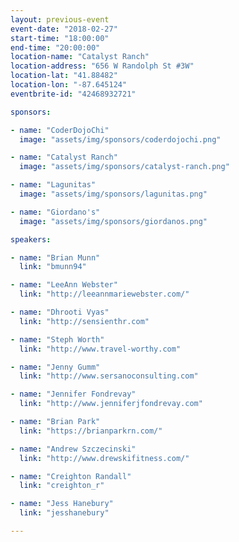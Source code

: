 ```yaml
---
layout: previous-event
event-date: "2018-02-27"
start-time: "18:00:00"
end-time: "20:00:00"
location-name: "Catalyst Ranch"
location-address: "656 W Randolph St #3W"
location-lat: "41.88482"
location-lon: "-87.645124"
eventbrite-id: "42468932721"

sponsors:

- name: "CoderDojoChi"
  image: "assets/img/sponsors/coderdojochi.png"

- name: "Catalyst Ranch"
  image: "assets/img/sponsors/catalyst-ranch.png"

- name: "Lagunitas"
  image: "assets/img/sponsors/lagunitas.png"

- name: "Giordano's"
  image: "assets/img/sponsors/giordanos.png"

speakers:

- name: "Brian Munn"
  link: "bmunn94"

- name: "LeeAnn Webster"
  link: "http://leeannmariewebster.com/"

- name: "Dhrooti Vyas"
  link: "http://sensienthr.com"

- name: "Steph Worth"
  link: "http://www.travel-worthy.com"

- name: "Jenny Gumm"
  link: "http://www.sersanoconsulting.com"

- name: "Jennifer Fondrevay"
  link: "http://www.jenniferjfondrevay.com"

- name: "Brian Park"
  link: "https://brianparkrn.com/"

- name: "Andrew Szczecinski"
  link: "http://www.drewskifitness.com/"

- name: "Creighton Randall"
  link: "creighton_r"

- name: "Jess Hanebury"
  link: "jesshanebury"

---
```

